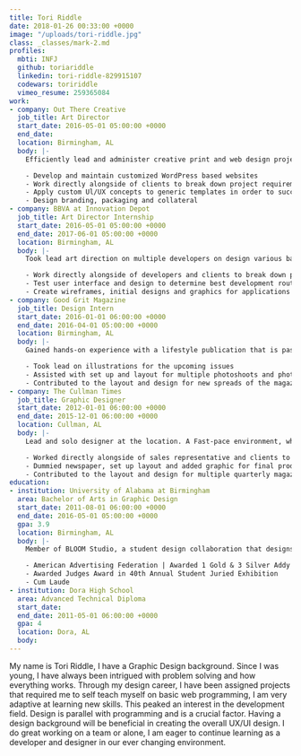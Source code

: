 ```yaml
---
title: Tori Riddle
date: 2018-01-26 00:33:00 +0000
image: "/uploads/tori-riddle.jpg"
class: _classes/mark-2.md
profiles:
  mbti: INFJ
  github: toriariddle
  linkedin: tori-riddle-829915107
  codewars: toririddle
  vimeo_resume: 259365084
work:
- company: Out There Creative
  job_title: Art Director
  start_date: 2016-05-01 05:00:00 +0000
  end_date: 
  location: Birmingham, AL
  body: |-
    Efficiently lead and administer creative print and web design projects. Developed, rendered, and expanded art concepts throughout production of advertising campaigns:

    - Develop and maintain customized WordPress based websites
    - Work directly alongside of clients to break down project requirements and manage task creation
    - Apply custom Ul/UX concepts to generic templates in order to successfully satisfy customer requirements
    - Design branding, packaging and collateral
- company: BBVA at Innovation Depot
  job_title: Art Director Internship
  start_date: 2016-05-01 05:00:00 +0000
  end_date: 2017-06-01 05:00:00 +0000
  location: Birmingham, AL
  body: |-
    Took lead art direction on multiple developers on design various banking app designs. Fast-pace short internship that only consisted of 3 sprints.

    - Work directly alongside of developers and clients to break down project requirements and manage task creation
    - Test user interface and design to determine best development route
    - Create wireframes, initial designs and graphics for applications
- company: Good Grit Magazine
  job_title: Design Intern
  start_date: 2016-01-01 06:00:00 +0000
  end_date: 2016-04-01 05:00:00 +0000
  location: Birmingham, AL
  body: |-
    Gained hands-on experience with a lifestyle publication that is passionate about empowering people.  Collaborated directly with the creative department to break down tasks and determine the best way to tell the upcoming stories visually.

    - Took lead on illustrations for the upcoming issues
    - Assisted with set up and layout for multiple photoshoots and photographed several
    - Contributed to the layout and design for new spreads of the magazine.
- company: The Cullman Times
  job_title: Graphic Designer
  start_date: 2012-01-01 06:00:00 +0000
  end_date: 2015-12-01 06:00:00 +0000
  location: Cullman, AL
  body: |-
    Lead and solo designer at the location. A Fast-pace environment, where I had to meet production deadlines daily and work ahead of schedule.

    - Worked directly alongside of sales representative and clients to meet their ad criteria
    - Dummied newspaper, set up layout and added graphic for final productions daily
    - Contributed to the layout and design for multiple quarterly magazines
education:
- institution: University of Alabama at Birmingham
  area: Bachelor of Arts in Graphic Design
  start_date: 2011-08-01 06:00:00 +0000
  end_date: 2016-05-01 05:00:00 +0000
  gpa: 3.9
  location: Birmingham, AL
  body: |-
    Member of BLOOM Studio, a student design collaboration that designs for the good.

    - American Advertising Federation | Awarded 1 Gold & 3 Silver Addy's
    - Awarded Judges Award in 40th Annual Student Juried Exhibition
    - Cum Laude
- institution: Dora High School
  area: Advanced Technical Diploma
  start_date: 
  end_date: 2011-05-01 06:00:00 +0000
  gpa: 4
  location: Dora, AL
  body: 
---
```


My name is Tori Riddle, I have a Graphic Design background. Since I was young, I have always been intrigued with problem solving and how everything works. Through my design career, I have been assigned projects that required me to self teach myself on basic web programming, I am very adaptive at learning new skills.  This peaked an interest in the development field. Design is parallel with programming and is a crucial factor. Having a design background will be beneficial in creating the overall UX/UI design. I do great working on a team or alone,  I am eager to continue learning as a developer and designer in our ever changing environment.
